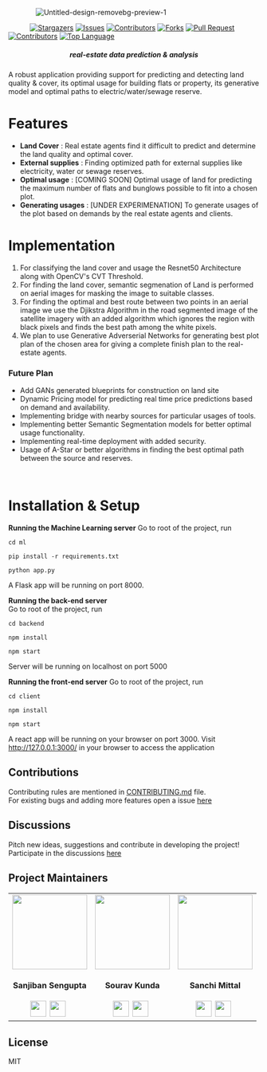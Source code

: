 
&nbsp;&nbsp;&nbsp;&nbsp;&nbsp;&nbsp;&nbsp;&nbsp;&nbsp;&nbsp;&nbsp;&nbsp;&nbsp;
<img src="https://i.ibb.co/f2j96d5/Untitled-design-removebg-preview-1.png" alt="Untitled-design-removebg-preview-1" border="0">

&nbsp;&nbsp;&nbsp;&nbsp;&nbsp;&nbsp;&nbsp;&nbsp;&nbsp;&nbsp;
[![Stargazers](https://img.shields.io/github/stars/deluminators/Realate)](https://github.com//deluminators/Realate/stargazers)
[![Issues](https://img.shields.io/github/issues/deluminators/Realate)](https://github.com/deluminators/Realate/issues)
[![Contributors](https://img.shields.io/github/contributors/deluminators/Realate)](https://img.shields.io/github/contributors/deluminators/Realate)
[![Forks](https://img.shields.io/github/forks/deluminators/Realate)](https://github.com//deluminators/Realate/network/members)
[![Pull Request](https://img.shields.io/github/issues-pr/deluminators/Realate)](https://github.com/deluminators/Realate/pulls)
[![Contributors](https://img.shields.io/github/contributors/deluminators/Realate)](https://img.shields.io/github/contributors/deluminators/Realate)
[![Top Language](https://img.shields.io/github/languages/top/deluminators/Realate)](https://github.com/deluminators/Realate)


<h5 align="center"><i>real-estate data prediction & analysis</i>
</h5>
A robust application providing support for predicting and detecting land quality & cover, its optimal usage for building flats or property, its generative model and optimal paths to electric/water/sewage reserve.

# Features

- **Land Cover** : Real estate agents find it difficult to predict and determine the land quality and optimal cover.
- **External supplies** : Finding optimized path for external supplies like electricity, water or sewage reserves.
- **Optimal usage** : [COMING SOON] Optimal usage of land for predicting the maximum number of flats and bunglows possible to fit into a chosen plot.
- **Generating usages** : [UNDER EXPERIMENATION] To generate usages of the plot based on demands by the real estate agents and clients.

# Implementation

1. For classifying the land cover and usage the Resnet50 Architecture along with OpenCV's CVT Threshold.
2. For finding the land cover, semantic segmenation of Land is performed on aerial images for masking the image to suitable classes.
3. For finding the optimal and best route between two points in an aerial image we use the Djikstra Algorithm in the road segmented image of the satellite imagery with an added algorithm which ignores the region with black pixels and finds the best path among the white pixels.
4. We plan to use Generative Adverserial Networks for generating best plot plan of the chosen area for giving a complete finish plan to the real-estate agents.


### Future Plan

- Add GANs generated blueprints for construction on land site
- Dynamic Pricing model for predicting real time price predictions based on demand and availability.
- Implementing bridge with nearby sources for particular usages of tools.
- Implementing better Semantic Segmentation models for better optimal usage functionality.
- Implementing real-time deployment with added security.
- Usage of A-Star or better algorithms in finding the best optimal path between the source and reserves.
<br>

# Installation & Setup

**Running the Machine Learning server**
Go to root of the project, run

```
cd ml
```

```
pip install -r requirements.txt
```

```
python app.py
```

A Flask app will be running on port 8000.  

**Running the back-end server**  
Go to root of the project, run

```
cd backend
```

```
npm install
```

```
npm start
```

Server will be running on localhost on port 5000  
  
  

**Running the front-end server**
Go to root of the project, run

```
cd client
```

```
npm install
```

```
npm start
```

A react app will be running on your browser on port 3000.
Visit http://127.0.0.1:3000/ in your browser to access the application



## Contributions

Contributing rules are mentioned in <a href="https://github.com/deluminators/Realate/blob/main/CONTRIBUTING.md">CONTRIBUTING.md</a> file.  
For existing bugs and adding more features open a issue [here](https://github.com/deluminators/Matix/issues)


## Discussions

Pitch new ideas, suggestions and contribute in developing the project! Participate in the discussions [here](https://github.com/deluminators/Realate/discussions)

## Project Maintainers

<table>
<tr>
<td align="center"><a href="https://github.com/sanjibansg"><img src="https://avatars.githubusercontent.com/u/40017007?v=4" width=150px height=150px /></a></br> <h4>Sanjiban Sengupta</h4>
<a href="https://www.linkedin.com/in/sanjiban-sengupta/"><img src="http://pngimg.com/uploads/linkedIn/linkedIn_PNG15.png" width=32px height=32px></a><a href="https://github.com/sanjibansg" style="padding:7px;"><img src="https://i.pinimg.com/originals/b5/1b/78/b51b78ecc9e5711274931774e433b5e6.png" width=32 height=32></a></td>

<td align="center"><a href="https://github.com/07souravkunda"><img src="https://media-exp1.licdn.com/dms/image/C5103AQHQLzOcQVoErg/profile-displayphoto-shrink_800_800/0/1583347930281?e=1638403200&v=beta&t=AoRRg1Q6RYqhcDZoLnbilz479MJnYPho8MM5TOWicFI" width=150px height=150px /></a></br> <h4>Sourav Kunda</h4>
<a href="https://www.linkedin.com/in/souravkunda/"><img src="http://pngimg.com/uploads/linkedIn/linkedIn_PNG15.png" width=32px height=32px></a><a href="https://github.com/07souravkunda" style="padding:7px;"><img src="https://i.pinimg.com/originals/b5/1b/78/b51b78ecc9e5711274931774e433b5e6.png" width=32 height=32></a></td>

<td align="center"><a href="https://github.com/SanchiMittal"><img src="https://media-exp1.licdn.com/dms/image/C4D03AQEXvY2-Ko4f0Q/profile-displayphoto-shrink_800_800/0/1617735487447?e=1638403200&v=beta&t=atAYpGSuMXen2uA0DckxewJHxoQk1ksVWITqTGCM11s" width=150px height=150px /></a></br> <h4>Sanchi Mittal</h4>
<a href="https://www.linkedin.com/in/sanchi-mittal/"><img src="http://pngimg.com/uploads/linkedIn/linkedIn_PNG15.png" width=32px height=32px></a><a href="https://github.com/SanchiMittal" style="padding:7px;"><img src="https://i.pinimg.com/originals/b5/1b/78/b51b78ecc9e5711274931774e433b5e6.png" width=32 height=32></a></td>

</tr>
</table>

## License

MIT
